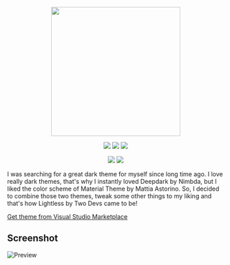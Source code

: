 <p align="center">
  <img style="width: 300px;" src="https://img.shields.io/static/v1?label=TwoDevs&message=LigthLess&style=for-the-badge&color=lightgrey">
</p>

<p align="center">
  <img src="https://img.shields.io/visual-studio-marketplace/v/twodevs.lightless?style=for-the-badge&logo=visual-studio-code&logoColor=blue">
  <img src="https://img.shields.io/visual-studio-marketplace/r/twodevs.lightless?style=for-the-badge&logo=visual-studio-code&logoColor=blue">
  <a href="https://marketplace.visualstudio.com/items?itemName=TwoDevs.lightless">
  <img src="https://img.shields.io/visual-studio-marketplace/d/twodevs.lightless?style=for-the-badge&logo=visual-studio-code&logoColor=blue">
  </a>
</p>
<p align="center">
  <img src="https://img.shields.io/github/last-commit/ferretwithaberet/lightless-theme?style=for-the-badge&logo=github&logoColor=black">
  <img src="https://img.shields.io/github/contributors/ferretwithaberet/lightless-theme?style=for-the-badge&logo=github&logoColor=black">
</p
  
<p align="center">
I was searching for a great dark theme for myself since long time ago. I love really dark themes, that's why I instantly loved Deepdark by Nimbda, but I liked the color scheme of Material Theme by Mattia Astorino. So, I decided to combine those two themes, tweak some other things to my liking and that's how Lightless by Two Devs came to be!
</p>

[Get theme from Visual Studio Marketplace](https://marketplace.visualstudio.com/items?itemName=TwoDevs.lightless)

## Screenshot

![Preview](https://raw.githubusercontent.com/ferretwithaberet/lightless-theme/master/preview/preview.jpg 'Preview')
